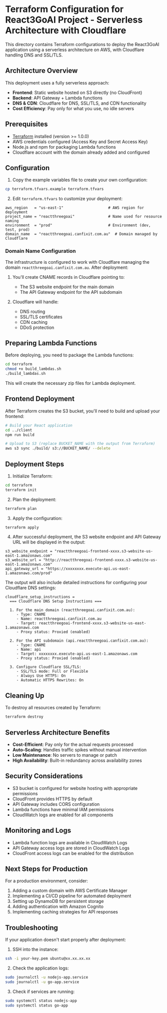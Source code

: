 # Terraform Configuration for React3GoAI Project - Serverless Architecture with Cloudflare

This directory contains Terraform configurations to deploy the React3GoAI application using a serverless architecture on AWS, with Cloudflare handling DNS and SSL/TLS.

## Architecture Overview

This deployment uses a fully serverless approach:

- **Frontend**: Static website hosted on S3 directly (no CloudFront)
- **Backend**: API Gateway + Lambda functions
- **DNS & CDN**: Cloudflare for DNS, SSL/TLS, and CDN functionality
- **Cost Efficiency**: Pay only for what you use, no idle servers

## Prerequisites

- [Terraform](https://www.terraform.io/downloads.html) installed (version >= 1.0.0)
- AWS credentials configured (Access Key and Secret Access Key)
- Node.js and npm for packaging Lambda functions
- Cloudflare account with the domain already added and configured

## Configuration

1. Copy the example variables file to create your own configuration:

```bash
cp terraform.tfvars.example terraform.tfvars
```

2. Edit `terraform.tfvars` to customize your deployment:

```
aws_region   = "us-east-1"                    # AWS region for deployment
project_name = "reactthreegoai"               # Name used for resource naming
environment  = "prod"                         # Environment (dev, test, prod)
domain_name  = "reactthreegoai.canfixit.com.au"  # Domain managed by Cloudflare
```

### Domain Name Configuration

The infrastructure is configured to work with Cloudflare managing the domain `reactthreegoai.canfixit.com.au`. After deployment:

1. You'll create CNAME records in Cloudflare pointing to:
   - The S3 website endpoint for the main domain
   - The API Gateway endpoint for the API subdomain

2. Cloudflare will handle:
   - DNS routing
   - SSL/TLS certificates
   - CDN caching
   - DDoS protection

## Preparing Lambda Functions

Before deploying, you need to package the Lambda functions:

```bash
cd terraform
chmod +x build_lambdas.sh
./build_lambdas.sh
```

This will create the necessary zip files for Lambda deployment.

## Frontend Deployment

After Terraform creates the S3 bucket, you'll need to build and upload your frontend:

```bash
# Build your React application
cd ../client
npm run build

# Upload to S3 (replace BUCKET_NAME with the output from Terraform)
aws s3 sync ./build/ s3://BUCKET_NAME/ --delete
```

## Deployment Steps

1. Initialize Terraform:

```bash
cd terraform
terraform init
```

2. Plan the deployment:

```bash
terraform plan
```

3. Apply the configuration:

```bash
terraform apply
```

4. After successful deployment, the S3 website endpoint and API Gateway URL will be displayed in the output:

```
s3_website_endpoint = "reactthreegoai-frontend-xxxx.s3-website-us-east-1.amazonaws.com"
s3_website_url = "http://reactthreegoai-frontend-xxxx.s3-website-us-east-1.amazonaws.com"
api_gateway_url = "https://xxxxxxxx.execute-api.us-east-1.amazonaws.com/prod"
```

The output will also include detailed instructions for configuring your Cloudflare DNS settings:

```
cloudflare_setup_instructions = 
  === Cloudflare DNS Setup Instructions ===
  
  1. For the main domain (reactthreegoai.canfixit.com.au):
     - Type: CNAME
     - Name: reactthreegoai.canfixit.com.au
     - Target: reactthreegoai-frontend-xxxx.s3-website-us-east-1.amazonaws.com
     - Proxy status: Proxied (enabled)
  
  2. For the API subdomain (api.reactthreegoai.canfixit.com.au):
     - Type: CNAME
     - Name: api
     - Target: xxxxxxxx.execute-api.us-east-1.amazonaws.com
     - Proxy status: Proxied (enabled)
  
  3. Configure Cloudflare SSL/TLS:
     - SSL/TLS mode: Full or Flexible
     - Always Use HTTPS: On
     - Automatic HTTPS Rewrites: On
```

## Cleaning Up

To destroy all resources created by Terraform:

```bash
terraform destroy
```

## Serverless Architecture Benefits

- **Cost-Efficient**: Pay only for the actual requests processed
- **Auto-Scaling**: Handles traffic spikes without manual intervention
- **Low Maintenance**: No servers to manage or patch
- **High Availability**: Built-in redundancy across availability zones

## Security Considerations

- S3 bucket is configured for website hosting with appropriate permissions
- CloudFront provides HTTPS by default
- API Gateway includes CORS configuration
- Lambda functions have minimal IAM permissions
- CloudWatch logs are enabled for all components

## Monitoring and Logs

- Lambda function logs are available in CloudWatch Logs
- API Gateway access logs are stored in CloudWatch Logs
- CloudFront access logs can be enabled for the distribution

## Next Steps for Production

For a production environment, consider:

1. Adding a custom domain with AWS Certificate Manager
2. Implementing a CI/CD pipeline for automated deployment
3. Setting up DynamoDB for persistent storage
4. Adding authentication with Amazon Cognito
5. Implementing caching strategies for API responses

## Troubleshooting

If your application doesn't start properly after deployment:

1. SSH into the instance:
```bash
ssh -i your-key.pem ubuntu@xx.xx.xx.xx
```

2. Check the application logs:
```bash
sudo journalctl -u nodejs-app.service
sudo journalctl -u go-app.service
```

3. Check if services are running:
```bash
sudo systemctl status nodejs-app
sudo systemctl status go-app
```